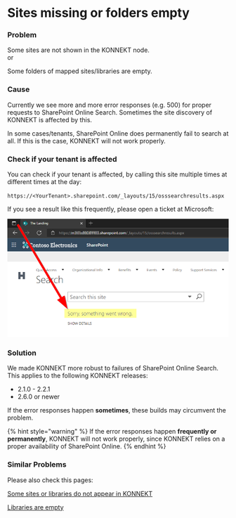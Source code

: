 # Sites missing or folders empty

### Problem

Some sites are not shown in the KONNEKT node.\
or

Some folders of mapped sites/libraries are empty.

### Cause

Currently we see more and more error responses (e.g. 500) for proper requests to SharePoint Online Search. Sometimes the site discovery of KONNEKT is affected by this.&#x20;

In some cases/tenants, SharePoint Online does permanently fail to search at all. If this is the case, KONNEKT will not work properly.

### Check if your tenant is affected

You can check if your tenant is affected, by calling this site multiple times at different times at the day:

`https://<YourTenant>.sharepoint.com/_layouts/15/osssearchresults.aspx`

If you see a result like this frequently, please open a ticket at Microsoft:

![](<../../.gitbook/assets/image (3).png>)

### Solution

We made KONNEKT more robust to failures of SharePoint Online Search. This applies to the following KONNEKT releases:

* 2.1.0 - 2.2.1
* 2.6.0 or newer

If the error responses happen **sometimes**, these builds may circumvent the problem.

{% hint style="warning" %}
If the error responses happen **frequently or permanently**, KONNEKT will not work properly, since KONNEKT relies on a proper availability of SharePoint Online.
{% endhint %}

### Similar Problems

Please also check this pages:&#x20;

[Some sites or libraries do not appear in KONNEKT](some-sites-or-libraries-do-not-appear-in-konnekt.md)

[Libraries are empty](empty-libraries/libraries-are-empty.md)
